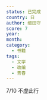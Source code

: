 ```yaml
---
status: 已完成
country: 日
author: 细田守
score: 7
year:
month:
category:
  - 书籍
tags:
  - 文学
  - 改编
  - 青春
---
```

7/10 不虚此行
